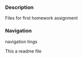 ### Description
Files for first homework assignment
### Navigation
navigation tings

This a readme file

